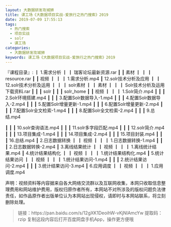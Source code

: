 ```yaml
---
layout: 大数据研发攻城狮
title: 课工场《大数据项目实战-爱旅行之热门搜索》2019
date: 2019-07-09 17:55:13
tags:
  - 热门搜索
  - 项目实战
  - solr
  - 课工场
categories:
  - 大数据研发攻城狮
keywords: 课工场《大数据项目实战-爱旅行之热门搜索》2019
---
```


『课程目录』: 
┃  1.需求分析
┃  ┃  瑞客论坛最新资源.rar
┃  ┃  素材
┃  ┃  ┃  resource.rar
┃  ┃  视频
┃  ┃  ┃  1.需求分析.mp4
┃  12.solr技术分析及应用
┃  ┃  12.solr技术分析及运用
┃  ┃  ┃  solr素材
┃  ┃  素材
┃  ┃  ┃  Solr技术分析及运用下载资料.rar
┃  ┃  ┃  solr
┃  ┃  ┃  solr_home
┃  ┃  视频
┃  ┃  ┃  1.Solr简介.mp4
┃  ┃  ┃  2.Solr环境搭建.mp4
┃  ┃  ┃  3.配置Solr数据导入-1.mp4
┃  ┃  ┃  4.配置Solr数据导入-2.mp4
┃  ┃  ┃  5.配置Solr增量更新-1.mp4
┃  ┃  ┃  6.配置Solr增量更新-2.mp4
┃  ┃  ┃  7.配置Solr全文检索-1.mp4
┃  ┃  ┃  8.配置Solr全文检索-2.mp4
┃  ┃  ┃  9.总结.mp4
<!-- more -->  
┃  ┃  ┃  10.solr查询语法.mp4
┃  ┃  ┃  11.solr多字段匹配.mp4
┃  ┃  ┃  12.solr简介.mp4
┃  ┃  ┃  13.项目集成-1.mp4
┃  ┃  ┃  14.项目集成-2.mp4
┃  ┃  ┃  15.项目封装.mp4
┃  ┃  ┃  16.总结.mp4
┃  2.日志数据转换
┃  ┃  视频
┃  ┃  ┃  1.日志数据转换-1.mp4
┃  ┃  ┃  2.日志数据转换-2.mp4
┃  3.离线结果统计
┃  ┃  视频
┃  ┃  ┃  1.离线统计结果.mp4
┃  4.统计结果结构化
┃  ┃  视频
┃  ┃  ┃  1.统计结果结构化.mp4
┃  5.统计结果访问
┃  ┃  视频
┃  ┃  ┃  1.统计结果访问-1.mp4
┃  ┃  ┃  2.统计结果访问-2.mp4
┃  ┃  ┃  3.统计结果访问-3.mp4
┃  6.应用调度
┃  ┃  视频
┃  ┃  ┃  1.应用调度.mp4
       


<div class="post-copyright">
    <div class="post-copyright__author">
      <span class="post-copyright-meta">声明：视频资料等内容据来自各大网络交流群以及互联网收集，本网只收取信息整理费用和网站维护费用，版权归原作者所有，本网站不对所涉及的版权问题负法律责任，如作品原作者出版单位认为本网站出现侵权，请即时与本网站联系，将立刻删除处理。 </span>
    </div>
</div>

<blockquote class="blockquote-center">
链接：https://pan.baidu.com/s/12gXK1DeoihW-vKjNlAmcYw 
提取码：rzip 
复制这段内容后打开百度网盘手机App，操作更方便哦
</blockquote>

